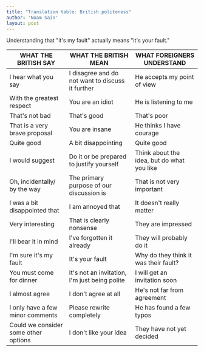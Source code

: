 ```yaml
---
title: "Translation table: British politeness"
author: 'Noam Sain'
layout: post
---
```


Understanding that "it's my fault" actually means "it's your fault."

| WHAT THE BRITISH SAY | WHAT THE BRITISH MEAN | WHAT FOREIGNERS UNDERSTAND |
|---|---|---|
| I hear what you say | I disagree and do not want to discuss it further | He accepts my point of view |
| With the greatest respect | You are an idiot | He is listening to me |
| That's not bad | That's good | That's poor |
| That is a very brave proposal | You are insane | He thinks I have courage |
| Quite good | A bit disappointing | Quite good |
| I would suggest | Do it or be prepared to justify yourself | Think about the idea, but do what you like |
| Oh, incidentally/ by the way | The primary purpose of our discussion is | That is not very important |
| I was a bit disappointed that | I am annoyed that | It doesn't really matter |
| Very interesting | That is clearly nonsense | They are impressed |
| I'll bear it in mind | I've forgotten it already | They will probably do it |
| I'm sure it's my fault | It's your fault | Why do they think it was their fault? |
| You must come for dinner | It's not an invitation, I'm just being polite | I will get an invitation soon |
| I almost agree | I don't agree at all | He's not far from agreement |
| I only have a few minor comments | Please rewrite completely | He has found a few typos |
| Could we consider some other options | I don't like your idea | They have not yet decided |